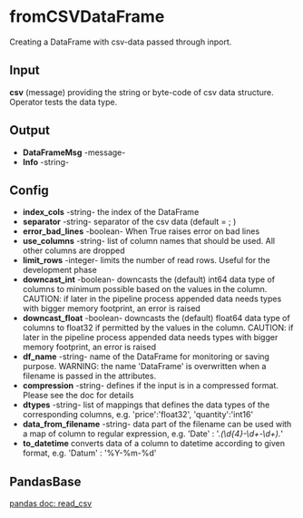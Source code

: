 # fromCSVDataFrame
Creating a DataFrame with csv-data passed through inport. 

## Input
**csv** (message) providing the string or byte-code of csv data structure. Operator tests the data type. 

## Output
* **DataFrameMsg** -message- 
* **Info** -string-

## Config
* **index_cols** -string-  the index of the DataFrame
* **separator** -string- separator of the csv data (default = ; )
* **error_bad_lines** -boolean- When True raises error on bad lines
* **use_columns** -string- list of column names that should be used. All other columns are dropped
* **limit_rows** -integer- limits the number of read rows. Useful for the development phase 
* **downcast_int** -boolean- downcasts the (default) int64 data type of columns to minimum possible based on the values in the column. CAUTION: if later in the pipeline process appended data needs types with bigger memory footprint, an error is raised
* **downcast_float** -boolean- downcasts the (default) float64 data type of columns to float32 if permitted by the values in the column. CAUTION: if later in the pipeline process appended data needs types with bigger memory footprint, an error is raised
* **df_name** -string- name of the DataFrame for monitoring or saving purpose. WARNING: the name 'DataFrame' is overwritten when a filename is passed in the attributes.  
*  **compression** -string- defines if the input is in a compressed format. Please see the doc for details
* **dtypes** -string- list of mappings that defines the data types of the corresponding columns, e.g. 'price':'float32', 'quantity':'int16'
* **data_from_filename** -string- data part of the filename can be used with a map of column to regular expression, e.g. 'Date' : '.*(\d{4}-\d+-\d+).*'
* **to_datetime** converts data of a column to datetime according to given format, e.g. 'Datum' : '%Y-%m-%d'

## PandasBase
[pandas doc: read_csv](https://pandas.pydata.org/pandas-docs/stable/reference/api/pandas.read_csv.html)
